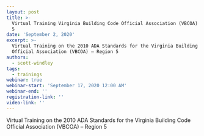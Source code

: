 ```yaml
---
layout: post
title: >-
  Virtual Training Virginia Building Code Official Association (VBCOA) – Region 
  5
date: 'September 2, 2020'
excerpt: >-
  Virtual Training on the 2010 ADA Standards for the Virginia Building Code
  Official Association (VBCOA) – Region 5
authors:
  - scott-windley
tags:
  - trainings
webinar: true
webinar-start: 'September 17, 2020 12:00 AM'
webinar-end: ''
registration-link: ''
video-link: ''
---
```

Virtual Training on the 2010 ADA Standards for the Virginia Building Code Official Association (VBCOA) – Region 5
